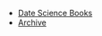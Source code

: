 * [Date Science Books](http://datascientist.hatenadiary.com/entry/2017/12/22/115902)
* [Archive](http://datascientist.hatenadiary.com/archive/category/%E3%83%87%E3%83%BC%E3%82%BF%E3%82%B5%E3%82%A4%E3%82%A8%E3%83%B3%E3%82%B9)

